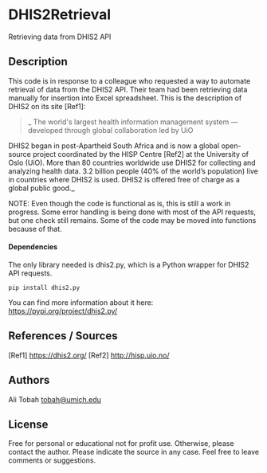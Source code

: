 # DHIS2Retrieval
 Retrieving data from DHIS2 API

## Description

This code is in response to a colleague who requested a way to automate retrieval of data from the DHIS2 API. Their team had been retrieving data manually for insertion into Excel spreadsheet. This is the description of DHIS2 on its site [Ref1]:

>_
The world's largest health information management system — developed through global collaboration led by UiO

DHIS2 began in post-Apartheid South Africa and is now a global open-source project coordinated by the HISP Centre [Ref2] at the University of Oslo (UiO). More than 80 countries worldwide use DHIS2 for collecting and analyzing health data. 3.2 billion people (40% of the world’s population) live in countries where DHIS2 is used. DHIS2 is offered free of charge as a global public good._

NOTE: Even though the code is functional as is, this is still a work in progress. Some error handling is being done with most of the API requests, but one check still remains. Some of the code may be moved into functions because of that.

#### Dependencies

The only library needed is dhis2.py, which is a Python wrapper for DHIS2 API requests.
```
pip install dhis2.py
```

You can find more information about it here:
https://pypi.org/project/dhis2.py/


## References / Sources

[Ref1] https://dhis2.org/
[Ref2] http://hisp.uio.no/

## Authors

Ali Tobah
tobah@umich.edu

## License

Free for personal or educational not for profit use. Otherwise, please contact the author.  Please indicate the source in any case. Feel free to leave comments or suggestions.
